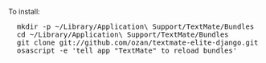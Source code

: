 To install:

<pre>
  mkdir -p ~/Library/Application\ Support/TextMate/Bundles
  cd ~/Library/Application\ Support/TextMate/Bundles
  git clone git://github.com/ozan/textmate-elite-django.git "Elite Django.tmbundle"
  osascript -e 'tell app "TextMate" to reload bundles'
</pre>